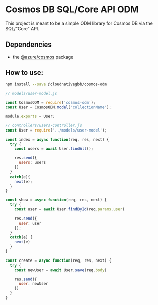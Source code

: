 # Cosmos DB SQL/Core API ODM

This project is meant to be a simple ODM library for Cosmos DB via the SQL/"Core" API.

## Dependencies
- the [@azure/cosmos](https://www.npmjs.com/package/@azure/cosmos) package

## How to use:

```bash
npm install --save @cloudnativegbb/cosmos-odm
```


```js
// models/user-model.js

const CosmosODM = require('cosmos-odm');
const User = CosmosODM.model("collectionName");

module.exports = User;
```

```js
// controllers/users-controller.js
const User = require('../models/user-model');

const index = async function(req, res, next) {
  try {
    const users = await User.findAll();

    res.send({
      users: users
    })
  }
  catch(e){
    next(e);
  }
}

const show = async function(req, res, next) {
  try {
    const user = await User.findById(req.params.user)

    res.send({
      user: user
    });
  }
  catch(e) {
    next(e)
  }
}

const create = async function(req, res, next) {
  try {
    const newUser = await User.save(req.body)

    res.send({
      user: newUser
    })
  }
}
```